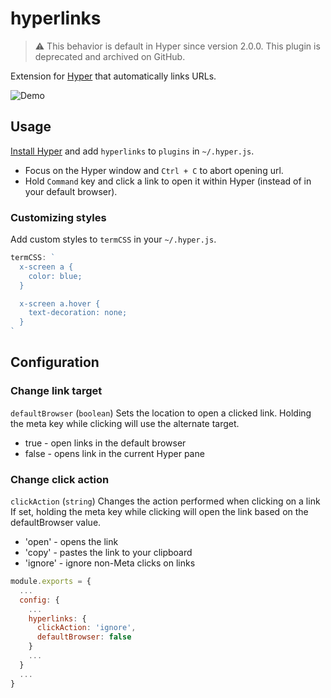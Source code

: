# hyperlinks

> :warning: This behavior is default in Hyper since version 2.0.0. This plugin is deprecated and archived on GitHub.


Extension for [Hyper](https://hyper.is) that automatically links URLs.

![Demo](https://cloud.githubusercontent.com/assets/775227/16933009/4fd309a0-4d85-11e6-99b5-720185f4b7d8.gif)

## Usage

[Install Hyper](https://hyper.is/#installation) and add `hyperlinks` to `plugins`
in `~/.hyper.js`.

- Focus on the Hyper window and `Ctrl + C` to abort opening url.
- Hold `Command` key and click a link to open it within Hyper (instead of in your default browser).

### Customizing styles

Add custom styles to `termCSS` in your `~/.hyper.js`.

```js
termCSS: `
  x-screen a {
    color: blue;
  }

  x-screen a.hover {
    text-decoration: none;
  }
`
```

## Configuration

### Change link target
`defaultBrowser` (`boolean`)
Sets the location to open a clicked link. Holding the meta key while clicking will use the alternate target.

- true - <default> open links in the default browser
- false - opens link in the current Hyper pane

### Change click action
`clickAction` (`string`)
Changes the action performed when clicking on a link
If set, holding the meta key while clicking will open the link based on the defaultBrowser value.

- 'open' - <default> opens the link
- 'copy' - pastes the link to your clipboard
- 'ignore' - ignore non-Meta clicks on links

```js
module.exports = {
  ...
  config: {
    ...
    hyperlinks: {
      clickAction: 'ignore',
      defaultBrowser: false
    }
    ...
  }
  ...
}
```
